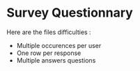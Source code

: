 # Survey Questionnary

Here are the files difficulties :

  * Multiple occurences per user
  * One row per response
  * Multiple answers questions

